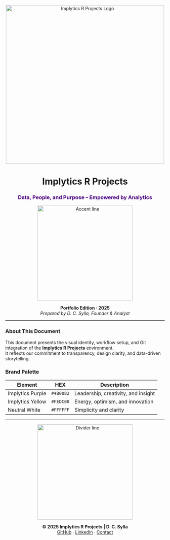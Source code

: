 <p align="center">
  <img src="./implytics_logo.png" alt="Implytics R Projects Logo" width="500">
</p>

<h1 align="center">Implytics R Projects</h1>

<h3 align="center" style="color:#4b0082;">Data, People, and Purpose – Empowered by Analytics</h3>

<p align="center">
  <img src="https://dummyimage.com/400x4/fedc00/fedc00.png" alt="Accent line" width="300">
</p>

<p align="center">
  <strong>Portfolio Edition · 2025</strong><br>
  <em>Prepared by D. C. Sylla, Founder & Analyst</em>
</p>

---

### About This Document
This document presents the visual identity, workflow setup, and Git integration of the **Implytics R Projects** environment.  
It reflects our commitment to transparency, design clarity, and data-driven storytelling.

### Brand Palette
| Element | HEX | Description |
|----------|------|-------------|
| Implytics Purple | `#4B0082` | Leadership, creativity, and insight |
| Implytics Yellow | `#FEDC00` | Energy, optimism, and innovation |
| Neutral White | `#FFFFFF` | Simplicity and clarity |

---

<p align="center">
  <img src="https://dummyimage.com/400x2/fedc00/fedc00.png" alt="Divider line" width="300">
</p>

<p align="center">
  <strong>© 2025 Implytics R Projects | D. C. Sylla</strong><br>
  <a href="https://github.com/Implyticsrprojects25">GitHub</a> · 
  <a href="https://www.linkedin.com/in/djeneba-coulibaly-sylla">LinkedIn</a> · 
  <a href="mailto:implyticsrprojects25@users.noreply.github.com">Contact</a>
</p>
